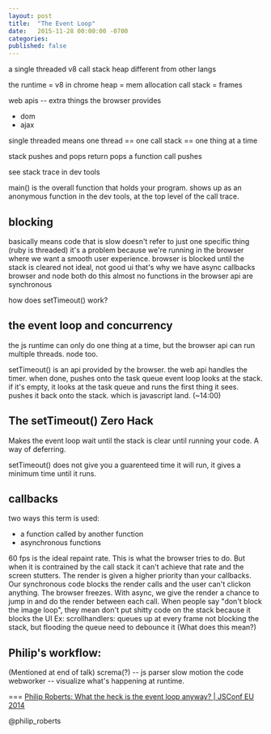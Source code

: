 ```yaml
---
layout: post
title:  "The Event Loop"
date:   2015-11-28 00:00:00 -0700
categories:
published: false 
---
```

a single threaded
v8
call stack
heap
different from other langs

the runtime = v8 in chrome
heap = mem allocation
call stack = frames

web apis -- extra things the browser provides
- dom
- ajax

single threaded means
one thread == one call stack == one thing at a time

stack pushes and pops
return pops
a function call pushes

see stack trace in dev tools

main() is the overall function that holds your program. shows up as an anonymous function in the dev tools, at the top level of the call trace.

## blocking
basically means code that is slow
doesn't refer to just one specific thing
(ruby is threaded)
it's a problem because we're running in the browser where we want a smooth user experience.
browser is blocked until the stack is cleared
not ideal, not good ui
that's why we have async callbacks
browser and node both do this
almost no functions in the browser api are synchronous

how does setTimeout() work?
## the event loop and concurrency

the js runtime can only do one thing at a time, but the browser api can run multiple threads. node too.

setTimeout() is an api provided by the browser.
the web api handles the timer.
when done, pushes onto the task queue
event loop looks at the stack. if it's empty, it looks at the task queue and runs the first thing it sees. pushes it back onto the stack. which is javascript land.
(~14:00)

## The setTimeout() Zero Hack
Makes the event loop wait until the stack is clear until running your code.
A way of deferring.

setTimeout() does not give you a guarenteed time it will run, it gives a minimum time until it runs.

## callbacks
two ways this term is used: 
- a function called by another function
- asynchronous functions

60 fps is the ideal repaint rate. This is what the browser tries to do.
But when it is contrained by the call stack it can't achieve that rate and the screen stutters.
The render is given a higher priority than your callbacks.
Our synchronous code blocks the render calls and the user can't clickon anything. The browser freezes.
With async, we give the render a chance to jump in and do the render between each call.
When people say "don't block the image loop", they mean don't put shitty code on the stack because it blocks the UI
Ex: scrollhandlers:
queues up at every frame
not blocking the stack, but flooding the queue
need to debounce it (What does this mean?)

## Philip's workflow:
(Mentioned at end of talk)
screma(?) -- js parser
slow motion the code
webworker -- visualize what's happening at runtime.

===
[Philip Roberts: What the heck is the event loop anyway? | JSConf EU 2014](https://www.youtube.com/watch?v=8aGhZQkoFbQ)

@philip_roberts


